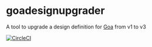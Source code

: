 # goadesignupgrader

A tool to upgrade a design definition for [Goa](https://github.com/goadesign/goa) from v1 to v3

[![CircleCI](https://circleci.com/gh/tchssk/goadesignupgrader.svg?style=shield&circle-token=736c8b4099ed93ee5f3ad19330c0751df6b86ad4)](https://circleci.com/gh/tchssk/goadesignupgrader)
